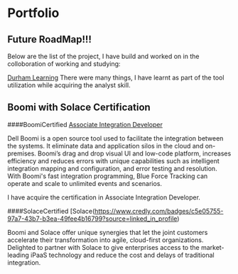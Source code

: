 # Portfolio

## Future RoadMap!!!
Below are the list of the project, I have build and worked on in the colloboration of working and studying:

[Durham Learning](https://github.com/ParvinderKaur014/DATA1202_Assignment5)
There were many things, I have learnt as part of the tool utilization while acquiring the analyst skill.

## Boomi with Solace Certification
####BoomiCertified
[Associate Integration Developer](https://github.com/ParvinderKaur014/Portfolio/blob/main/Boomi%20Certification.PNG)

Dell Boomi is a open source tool used to facilitate the integration between the systems. It eliminate data and application silos in the cloud and on-premises. Boomi’s drag and drop visual UI and low-code platform, increases efficiency and reduces errors with unique capabilities such as intelligent integration mapping and configuration, and error testing and resolution.
With Boomi's fast integration programming, Blue Force Tracking can operate and scale to unlimited events and scenarios.

I have acquire the certification in Associate Integration Developer.

####SolaceCertified
[Solace(https://www.credly.com/badges/c5e05755-97a7-43b7-b3ea-49fee4b16799?source=linked_in_profile)

Boomi and Solace offer unique synergies that let the joint customers accelerate their transformation into agile, cloud-first organizations. Delighted to partner with Solace to give enterprises access to the market-leading iPaaS technology and reduce the cost and delays of traditional integration.



